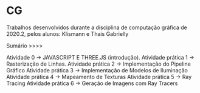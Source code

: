 # CG
Trabalhos desenvolvidos durante a disciplina de computação gráfica de 2020.2, pelos alunos: Klismann e Thaís Gabrielly

Sumário >>>>

Atividade 0 -> JAVASCRIPT E THREE.JS (introdução).
Atividade prática 1 -> Rasterização de Linhas. 
Atividade prática 2 -> Implementação do Pipeline Gráfico
Atividade prática 3 -> Implementação de Modelos de Iluminação 
Atividade prática 4 -> Mapeamento de Texturas
Atividade prática 5 -> Ray Tracing
Atividade prática 6 -> Geração de Imagens com Ray Tracers
